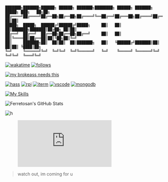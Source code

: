 ```
███████╗███████╗██████╗ ██████╗ ███████╗████████╗ ██████╗ ███████╗ █████╗ ███╗   ██╗██╗
██╔════╝██╔════╝██╔══██╗██╔══██╗██╔════╝╚══██╔══╝██╔═══██╗██╔════╝██╔══██╗████╗  ██║██║
█████╗  █████╗  ██████╔╝██████╔╝█████╗     ██║   ██║   ██║███████╗███████║██╔██╗ ██║██║
██╔══╝  ██╔══╝  ██╔══██╗██╔══██╗██╔══╝     ██║   ██║   ██║╚════██║██╔══██║██║╚██╗██║╚═╝
██║     ███████╗██║  ██║██║  ██║███████╗   ██║   ╚██████╔╝███████║██║  ██║██║ ╚████║██╗
╚═╝     ╚══════╝╚═╝  ╚═╝╚═╝  ╚═╝╚══════╝   ╚═╝    ╚═════╝ ╚══════╝╚═╝  ╚═╝╚═╝  ╚═══╝╚═╝
```
[![wakatime](https://wakatime.com/badge/user/f4e11d4c-f921-4227-b4e4-cec0bebda2de.svg)](https://wakatime.com/@f4e11d4c-f921-4227-b4e4-cec0bebda2de)
[![follows](https://img.shields.io/github/followers/ferretosan.svg?style=social&label=Follow&maxAge=2592000)](https://github.com/ferretosan)

[![my brokeass needs this](https://img.shields.io/badge/Ko--fi-F16061?style=for-the-badge&logo=ko-fi&logoColor=white)](https://ko-fi.com/ferretosan)

[![hass](https://img.shields.io/badge/home%20assistant-%2341BDF5.svg?style=for-the-badge&logo=home-assistant&logoColor=white)](https://www.home-assistant.io/)
[![rpi](https://img.shields.io/badge/-RaspberryPi-C51A4A?style=for-the-badge&logo=Raspberry-Pi)](https://www.raspberrypi.org/)
[![iterm](https://img.shields.io/badge/iTerm2-000000?style=for-the-badge&logo=iterm2&logoColor=white)](https://iterm2.com/)
[![vscode](https://img.shields.io/badge/Visual_Studio_Code-0078D4?style=for-the-badge&logo=visual%20studio%20code&logoColor=white)](https://code.visualstudio.com/)
[![mongodb](https://img.shields.io/badge/MongoDB-4EA94B?style=for-the-badge&logo=mongodb&logoColor=white)](https://www.mongodb.com/)



[![My Skills](https://skillicons.dev/icons?i=ableton,apple,bash,discord,css,github,html,javascript,vscode,ps,pr)](https://skill-icons-builder.vercel.app/)

![Ferretosan's GitHub Stats](https://github-readme-stats.vercel.app/api?username=Ferretosan&show_icons=true&theme=tokyonight&icon_color=ff79c6&outline=false)

![h](https://wakatime.com/share/@f4e11d4c-f921-4227-b4e4-cec0bebda2de/cf6b90c8-be46-4eea-93c3-4ed390617ed4.svg)

<figure><embed src="https://wakatime.com/share/@f4e11d4c-f921-4227-b4e4-cec0bebda2de/cf6b90c8-be46-4eea-93c3-4ed390617ed4.svg"></embed></figure>

> watch out, im coming for u
